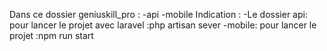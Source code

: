 Dans ce dossier geniuskill_pro :
-api
-mobile
  Indication :
   -Le dossier api: pour lancer le projet avec laravel :php artisan sever
   -mobile: pour lancer le projet :npm run start 

